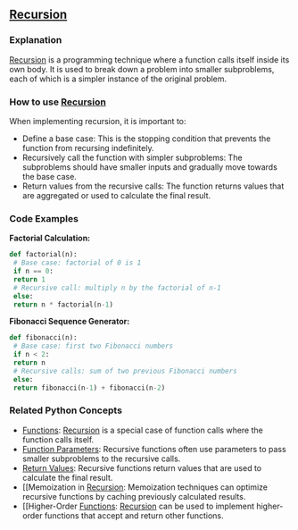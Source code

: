 ## [Recursion](./../Recursion/)

### Explanation
 [Recursion](./../Recursion/) is a programming technique where a function calls itself inside its own body. It is used to break down a problem into smaller subproblems, each of which is a simpler instance of the original problem.

### How to use [Recursion](./../Recursion/)
When implementing recursion, it is important to:

- Define a base case: This is the stopping condition that prevents the function from recursing indefinitely.
- Recursively call the function with simpler subproblems: The subproblems should have smaller inputs and gradually move towards the base case.
- Return values from the recursive calls: The function returns values that are aggregated or used to calculate the final result.

### Code Examples

**Factorial Calculation:**
```python
def factorial(n):
 # Base case: factorial of 0 is 1
 if n == 0:
 return 1
 # Recursive call: multiply n by the factorial of n-1
 else:
 return n * factorial(n-1)
```

**Fibonacci Sequence Generator:**
```python
def fibonacci(n):
 # Base case: first two Fibonacci numbers
 if n < 2:
 return n
 # Recursive calls: sum of two previous Fibonacci numbers
 else:
 return fibonacci(n-1) + fibonacci(n-2)
```

### Related Python Concepts

- [Functions](./../Functions/): [Recursion](./../Recursion/) is a special case of function calls where the function calls itself.
- [Function Parameters](./../Function-Parameters/): Recursive functions often use parameters to pass smaller subproblems to the recursive calls.
- [Return Values](./../Return-Values/): Recursive functions return values that are used to calculate the final result.
- [[Memoization in [Recursion](./../Recursion/): Memoization techniques can optimize recursive functions by caching previously calculated results.
- [[Higher-Order [Functions](./../Functions/): [Recursion](./../Recursion/) can be used to implement higher-order functions that accept and return other functions.